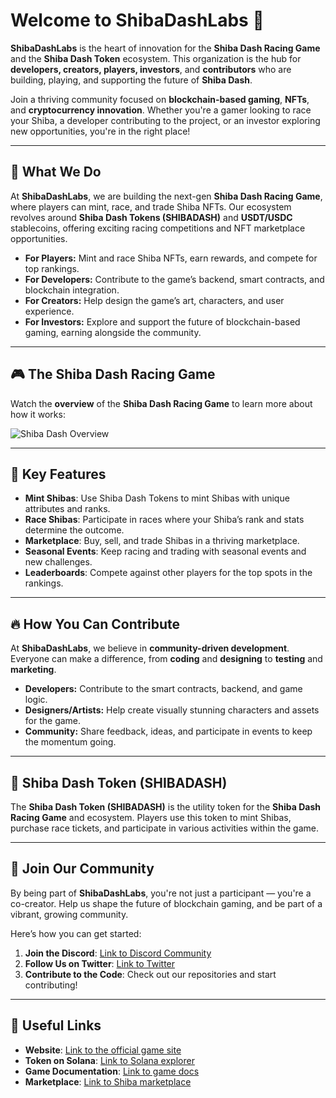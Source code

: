 # Welcome to **ShibaDashLabs** 👾

**ShibaDashLabs** is the heart of innovation for the **Shiba Dash Racing Game** and the **Shiba Dash Token** ecosystem. This organization is the hub for **developers, creators, players, investors**, and **contributors** who are building, playing, and supporting the future of **Shiba Dash**.

Join a thriving community focused on **blockchain-based gaming**, **NFTs**, and **cryptocurrency innovation**. Whether you're a gamer looking to race your Shiba, a developer contributing to the project, or an investor exploring new opportunities, you're in the right place!

---

## 🚀 What We Do

At **ShibaDashLabs**, we are building the next-gen **Shiba Dash Racing Game**, where players can mint, race, and trade Shiba NFTs. Our ecosystem revolves around **Shiba Dash Tokens (SHIBADASH)** and **USDT/USDC** stablecoins, offering exciting racing competitions and NFT marketplace opportunities.

- **For Players:** Mint and race Shiba NFTs, earn rewards, and compete for top rankings.
- **For Developers:** Contribute to the game’s backend, smart contracts, and blockchain integration.
- **For Creators:** Help design the game’s art, characters, and user experience.
- **For Investors:** Explore and support the future of blockchain-based gaming, earning alongside the community.

---

## 🎮 The Shiba Dash Racing Game

Watch the **overview** of the **Shiba Dash Racing Game** to learn more about how it works:

![Shiba Dash Overview](https://github.com/ShibaDashLabs/.github/blob/main/profile/overview.gif)

---

## 🌟 Key Features

- **Mint Shibas**: Use Shiba Dash Tokens to mint Shibas with unique attributes and ranks.
- **Race Shibas**: Participate in races where your Shiba’s rank and stats determine the outcome.
- **Marketplace**: Buy, sell, and trade Shibas in a thriving marketplace.
- **Seasonal Events**: Keep racing and trading with seasonal events and new challenges.
- **Leaderboards**: Compete against other players for the top spots in the rankings.

---

## 🔥 How You Can Contribute

At **ShibaDashLabs**, we believe in **community-driven development**. Everyone can make a difference, from **coding** and **designing** to **testing** and **marketing**.

- **Developers:** Contribute to the smart contracts, backend, and game logic.
- **Designers/Artists:** Help create visually stunning characters and assets for the game.
- **Community:** Share feedback, ideas, and participate in events to keep the momentum going.

---

## 💼 Shiba Dash Token (SHIBADASH)

The **Shiba Dash Token (SHIBADASH)** is the utility token for the **Shiba Dash Racing Game** and ecosystem. Players use this token to mint Shibas, purchase race tickets, and participate in various activities within the game.

---

## 🤝 Join Our Community

By being part of **ShibaDashLabs**, you're not just a participant — you're a co-creator. Help us shape the future of blockchain gaming, and be part of a vibrant, growing community.

Here’s how you can get started:
1. **Join the Discord**: [Link to Discord Community](#)
2. **Follow Us on Twitter**: [Link to Twitter](#)
3. **Contribute to the Code**: Check out our repositories and start contributing!

---

## 🔗 Useful Links

- **Website**: [Link to the official game site](#)
- **Token on Solana**: [Link to Solana explorer](#)
- **Game Documentation**: [Link to game docs](#)
- **Marketplace**: [Link to Shiba marketplace](#)


